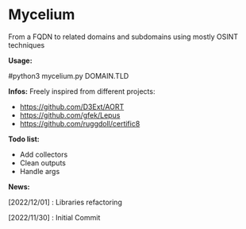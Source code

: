 # Mycelium
From a FQDN to related domains and subdomains using mostly OSINT techniques

__Usage:__

#python3 mycelium.py DOMAIN.TLD

__Infos:__
Freely inspired from different projects:
- https://github.com/D3Ext/AORT
- https://github.com/gfek/Lepus
- https://github.com/ruggdoll/certific8

__Todo list:__
- Add collectors
- Clean outputs
- Handle args

__News:__

[2022/12/01] : Libraries refactoring

[2022/11/30] : Initial Commit
